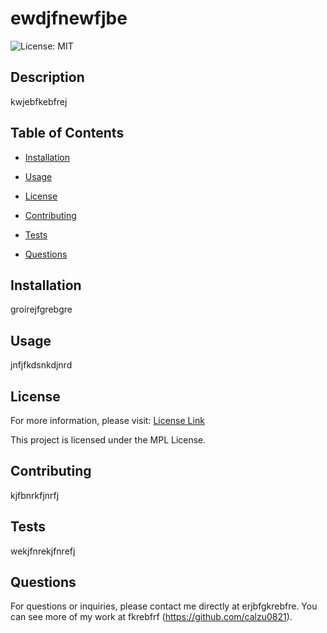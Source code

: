# ewdjfnewfjbe
  
  ![License: MIT](https://img.shields.io/badge/License-MPL%202.0-brightgreen.svg)

  ## Description

  kwjebfkebfrej

  ## Table of Contents

  * [Installation](#installation)

  * [Usage](#usage)
  
  * [License](#license)

  * [Contributing](#Contributing)

  * [Tests](#tests)

  * [Questions](#questions)
  
  ## Installation
  
  groirejfgrebgre

  ## Usage
  
  jnfjfkdsnkdjnrd

  ## License
  
  For more information, please visit: [License Link](https://www.mozilla.org/en-US/MPL/2.0/)
  
  This project is licensed under the MPL License.

  ## Contributing
  
  kjfbnrkfjnrfj

  ## Tests
  
  wekjfnrekjfnrefj

  ## Questions
  
  For questions or inquiries, please contact me directly at erjbfgkrebfre. You can see more of my work at fkrebfrf (https://github.com/calzu0821).

